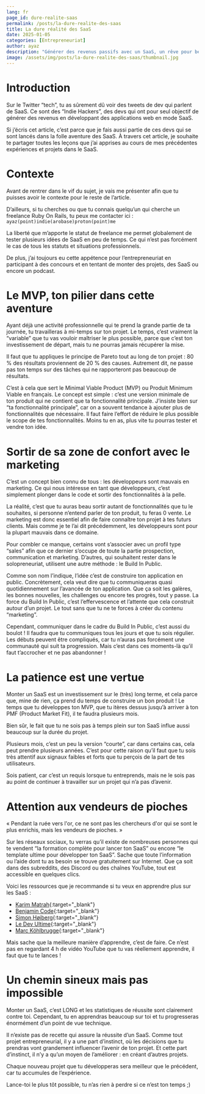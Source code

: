 ```yaml
---
lang: fr
page_id: dure-realite-saas
permalink: /posts/la-dure-realite-des-saas
title: La dure réalité des SaaS
date: 2025-01-05
categories: [Entrepreneuriat]
author: ayaz
description: "Générer des revenus passifs avec un SaaS, un rêve pour beaucoup de développeurs. Mais est-ce un rêve atteignable ?"
image: /assets/img/posts/la-dure-realite-des-saas/thumbnail.jpg
---
```


# Introduction
Sur le Twitter “tech”, tu as sûrement dû voir des tweets de dev qui parlent de SaaS. Ce sont des “Indie Hackers”, des devs qui ont pour seul objectif de générer des revenus en développant des applications web en mode SaaS.

Si j’écris cet article, c’est parce que je fais aussi partie de ces devs qui se sont lancés dans la folle aventure des SaaS. À travers cet article, je souhaite te partager toutes les leçons que j’ai apprises au cours de mes précédentes expériences et projets dans le SaaS.

# Contexte
Avant de rentrer dans le vif du sujet, je vais me présenter afin que tu puisses avoir le contexte pour le reste de l’article.

D’ailleurs, si tu cherches ou que tu connais quelqu’un qui cherche un freelance Ruby On Rails, tu peux me contacter ici : `ayaz(point)indie(arobase)proton(point)me`

La liberté que m’apporte le statut de freelance me permet globalement de tester plusieurs idées de SaaS en peu de temps. Ce qui n’est pas forcément le cas de tous les statuts et situations professionnels.

De plus, j’ai toujours eu cette appétence pour l’entrepreneuriat en participant à des concours et en tentant de monter des projets, des SaaS ou encore un podcast.

# Le MVP, ton pilier dans cette aventure
Ayant déjà une activité professionnelle qui te prend la grande partie de ta journée, tu travailleras à mi-temps sur ton projet. Le temps, c’est vraiment la “variable” que tu vas vouloir maîtriser le plus possible, parce que c’est ton investissement de départ, mais tu ne pourras jamais récupérer la mise.

Il faut que tu appliques le principe de Pareto tout au long de ton projet : 80 % des résultats proviennent de 20 % des causes. Autrement dit, ne passe pas ton temps sur des tâches qui ne rapporteront pas beaucoup de résultats.

C’est à cela que sert le Minimal Viable Product (MVP) ou Produit Minimum Viable en français. Le concept est simple : c’est une version minimale de ton produit qui ne contient que ta fonctionnalité principale. J’insiste bien sur “ta fonctionnalité principale”, car on a souvent tendance à ajouter plus de fonctionnalités que nécessaire. Il faut faire l’effort de réduire le plus possible le scope de tes fonctionnalités. Moins tu en as, plus vite tu pourras tester et vendre ton idée.

# Sortir de sa zone de confort avec le marketing
C’est un concept bien connu de tous : les développeurs sont mauvais en marketing. Ce qui nous intéresse en tant que développeurs, c’est simplement plonger dans le code et sortir des fonctionnalités à la pelle.

La réalité, c’est que tu auras beau sortir autant de fonctionnalités que tu le souhaites, si personne n’entend parler de ton produit, tu feras 0 vente. Le marketing est donc essentiel afin de faire connaître ton projet à tes futurs clients. Mais comme je te l’ai dit précédemment, les développeurs sont pour la plupart mauvais dans ce domaine.

Pour combler ce manque, certains vont s’associer avec un profil type “sales” afin que ce dernier s’occupe de toute la partie prospection, communication et marketing. D’autres, qui souhaitent rester dans le solopreneuriat, utilisent une autre méthode : le Build In Public.

Comme son nom l’indique, l’idée c’est de construire ton application en public. Concrètement, cela veut dire que tu communiqueras quasi quotidiennement sur l’avancée de ton application. Que ça soit les galères, les bonnes nouvelles, les challenges ou encore tes progrès, tout y passe. La force du Build In Public, c’est l’effervescence et l’attente que cela construit autour d’un projet. Le tout sans que tu ne te forces à créer du contenu “marketing”.

Cependant, communiquer dans le cadre du Build In Public, c’est aussi du boulot ! Il faudra que tu communiques tous les jours et que tu sois régulier. Les débuts peuvent être compliqués, car tu n’auras pas forcément une communauté qui suit ta progression. Mais c’est dans ces moments-là qu’il faut t’accrocher et ne pas abandonner !

# La patience est une vertue
Monter un SaaS est un investissement sur le (très) long terme, et cela parce que, mine de rien, ça prend du temps de construire un bon produit ! Le temps que tu développes ton MVP, que tu itères dessus jusqu’à arriver à ton PMF (Product Market Fit), il te faudra plusieurs mois.

Bien sûr, le fait que tu ne sois pas à temps plein sur ton SaaS influe aussi beaucoup sur la durée du projet.

Plusieurs mois, c’est un peu la version “courte”, car dans certains cas, cela peut prendre plusieurs années. C’est pour cette raison qu’il faut que tu sois très attentif aux signaux faibles et forts que tu perçois de la part de tes utilisateurs.

Sois patient, car c’est un requis lorsque tu entreprends, mais ne le sois pas au point de continuer à travailler sur un projet qui n’a pas d’avenir.

# Attention aux vendeurs de pioches
« Pendant la ruée vers l'or, ce ne sont pas les chercheurs d'or qui se sont le plus enrichis, mais les vendeurs de pioches. »

Sur les réseaux sociaux, tu verras qu’il existe de nombreuses personnes qui te vendent “la formation complète pour lancer ton SaaS” ou encore “le template ultime pour développer ton SaaS”. Sache que toute l’information ou l’aide dont tu as besoin se trouve gratuitement sur Internet. Que ça soit dans des subreddits, des Discord ou des chaînes YouTube, tout est accessible en quelques clics.

Voici les ressources que je recommande si tu veux en apprendre plus sur les SaaS :
- [Karim Matrah](https://www.youtube.com/@KarimMatrah){:target="_blank"}
- [Benjamin Code](https://www.youtube.com/@BenjaminCode){:target="_blank"}
- [Simon Høiberg](https://www.youtube.com/@SimonHoiberg){:target="_blank"}
- [Le Dev Ultime](https://x.com/ledevultime){:target="_blank"}
- [Marc Köhlbrugge](https://x.com/marckohlbrugge){:target="_blank"}

Mais sache que la meilleure manière d’apprendre, c’est de faire. Ce n’est pas en regardant 4 h de vidéo YouTube que tu vas réellement apprendre, il faut que tu te lances !

# Un chemin sineux mais pas impossible
Monter un SaaS, c’est LONG et les statistiques de réussite sont clairement contre toi. Cependant, tu en apprendras beaucoup sur toi et tu progresseras énormément d’un point de vue technique.

Il n’existe pas de recette qui assure la réussite d’un SaaS. Comme tout projet entrepreneurial, il y a une part d’instinct, où les décisions que tu prendras vont grandement influencer l’avenir de ton projet. Et cette part d’instinct, il n’y a qu’un moyen de l’améliorer : en créant d’autres projets.

Chaque nouveau projet que tu développeras sera meilleur que le précédent, car tu accumules de l’expérience.

Lance-toi le plus tôt possible, tu n’as rien à perdre si ce n’est ton temps ;)
